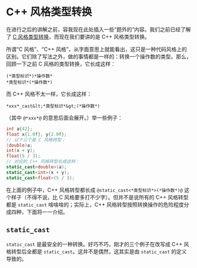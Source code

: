# C++ 风格类型转换

在进行之后的讲解之前，容我现在此处插入一些“题外的”内容。我们之前已经了解了 [C 风格类型转换](ch02/part2/other_operator#类型转换运算符)，而现在我们要讲的是 C++ 风格类型转换。

所谓“C 风格”、“C++ 风格”，从字面意思上就能看出，这只是一种代码风格上的区别。它们除了写法之外，做的事情都是一样的：转换一个操作数的类型。那么，回顾一下之前 C 风格的类型转换，它长成这样：

```sdsc
(*类型标识*)*操作数*
*类型标识*(*操作数*)
```

而 C++ 风格不太一样，它长成这样：

```sdsc
*xxx*_cast&lt;*类型标识*&gt;(*操作数*)
```

（其中 `@*xxx*@` 的意思后面会展开。）举一些例子：
```cpp
int a{42};
float x{1.0f}, y{2.0f};
// 以下三个是 C 风格转型：
(double)a;
int(x + y);
float(5 / 3);
// 对应的 C++ 风格转型长成这样：
static_cast<double>(a);
static_cast<int>(x + y);
static_cast<float>(5 / 3);
```

在上面的例子中，C++ 风格转型都长成 `@static_cast<*类型标识*>(*操作数*)@` 这个样子（不得不说，比 C 风格要多打不少字）。但并不是说所有的 C++ 风格转型都是 `static_cast` 啥啥啥的；实际上，C++ 风格转型按照转换操作的危险程度分成四种，下面将一一介绍。

## `static_cast`

`static_cast` 是最安全的一种转换。好巧不巧，刚才的三个例子在改写成 C++ 风格转型后全都是 `static_cast`。这并不是偶然，这其实是由 `static_cast` 的定义导致的。